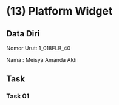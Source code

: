 # (13) Platform Widget
## Data Diri
Nomor Urut: 1_018FLB_40

Nama : Meisya Amanda Aldi

## Task

### Task 01